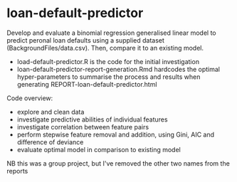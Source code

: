 # loan-default-predictor

Develop and evaluate a binomial regression generalised linear model to predict peronal loan defaults using a supplied dataset (BackgroundFiles/data.csv). Then, compare it to an existing model.

- load-default-predictor.R is the code for the initial investigation
- loan-default-predictor-report-generation.Rmd hardcodes the optimal hyper-parameters to summarise the process and results when generating REPORT-loan-default-predictor.html

Code overview:  
- explore and clean data  
- investigate predictive abilities of individual features  
- investigate correlation between feature pairs  
- perform stepwise feature removal and addition, using Gini, AIC and difference of deviance    
- evaluate optimal model in comparison to existing model   

NB this was a group project, but I've removed the other two names from the reports
